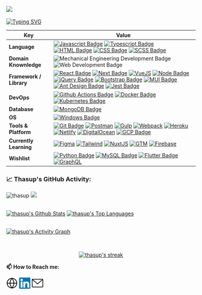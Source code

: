 [![](https://www.dropbox.com/s/hprwdtoo7vs61vs/aurapan%20shop%20banner%201.jpg?raw=1)](https://www.aurapan.com/)
    
[![Typing SVG](https://readme-typing-svg.herokuapp.com?color=%2336BCF7&center=true&vCenter=true&width=800&lines=Hi+there+👋,+I+am+Thanachon+Supasatian;+Welcome+to+My+Profile!;A+Front-End+Engineer;A+Self-taught+Programmer;Always+Learning+New+Things)](https://git.io/typing-svg)

Key | Value
--- | --- 
**Language**  | [![Javascript Badge](https://img.shields.io/badge/-Javascript-F7DF1E?style=flat&logo=javascript&logoColor=black)](https://developer.mozilla.org/en-US/docs/Web/JavaScript) [![Typescript Badge](https://img.shields.io/badge/-Typescript-3178C6?style=flat&logo=typescript&logoColor=white)](https://www.typescriptlang.org/) [![HTML Badge](https://img.shields.io/badge/-HTML-E34F26?style=flat&logo=html5&logoColor=white)](https://developer.mozilla.org/en-US/docs/Web/HTML) [![CSS Badge](https://img.shields.io/badge/-CSS-1572B6?style=flat&logo=css3&logoColor=white)](https://developer.mozilla.org/en-US/docs/Web/CSS) [![SCSS Badge](https://img.shields.io/badge/-SCSS-CC6699?style=flat&logo=sass&logoColor=white)](https://sass-lang.com/)
**Domain Knownledge**  | ![Mechanical Engineering Development Badge](https://img.shields.io/badge/-Mechanical%20Engineering-4C8CBF?style=flat&logoColor=white) ![Web Development Badge](https://img.shields.io/badge/-Web%20Development-FF6600?style=flat&logoColor=white)
**Framework / Library**  | [![React Badge](https://img.shields.io/badge/-ReactJS-20232a?style=flat&logo=React&logoColor=61DAFB)](https://reactjs.org/) [![Next Badge](https://img.shields.io/badge/-NextJS-000000?style=flat&logo=nextdotjs&logoColor=white)](https://nextjs.org/) [![VueJS](https://img.shields.io/badge/VueJS-213547?style=flat&logo=vuedotjs&logoColor=4FC08D)](https://vuejs.org/) [![Node Badge](https://img.shields.io/badge/-NodeJS-339933?style=flat&logo=nodedotjs&logoColor=white)](https://nodejs.org/en/) [![jQuery Badge](https://img.shields.io/badge/-jQuery-0769AD?style=flat&logo=jquery&logoColor=white)](https://jquery.com/) [![Bootstrap Badge](https://img.shields.io/badge/-Bootstrap-7952B3?style=flat&logo=bootstrap&logoColor=white)](https://getbootstrap.com/) [![MUI Badge](https://img.shields.io/badge/-MUI-007FFF?style=flat&logo=mui&logoColor=white)](https://mui.com/) [![Ant Design Badge](https://img.shields.io/badge/-Ant_Design-0170FE?style=flat&logo=antdesign&logoColor=white)](https://ant.design/) [![Jest Badge](https://img.shields.io/badge/-Jest-C21325?style=flat&logo=jest&logoColor=white)](https://jestjs.io/)
**DevOps** | [![Github Actions Badge](https://img.shields.io/badge/-Github_Actions-181717?style=flat&logo=github&logoColor=white)](https://github.com/features/actions) [![Docker Badge](https://img.shields.io/badge/-Docker-2496ED?style=flat&logo=docker&logoColor=white)](https://www.docker.com/) [![Kubernetes Badge](https://img.shields.io/badge/-Kubernetes-326CE5?style=flat&logo=kubernetes&logoColor=white)](https://kubernetes.io/)
**Database**  | [![MongoDB Badge](https://img.shields.io/badge/-MongoDB-033430?style=flat&logo=mongodb&logoColor=00ed64)](https://www.mongodb.com/)
**OS**  | [![Windows Badge](https://img.shields.io/badge/-Windows-0078D6?style=flat&logo=windows&logoColor=white)](https://www.microsoft.com/en-us/windows/)
**Tools & Platform**  | [![Git Badge](https://img.shields.io/badge/Git-F9AB00?style=flat&logo=git&color=525252)](https://git-scm.com/) [![Postman](https://img.shields.io/badge/Postman-FF6C37?style=flat&logo=postman&logoColor=white)](https://www.postman.com/) [![Gulp](https://img.shields.io/badge/Gulp-CF4647?style=flat&logo=gulp&logoColor=white)](https://gulpjs.com/) [![Webpack](https://img.shields.io/badge/Webpack-2b3a42?style=flat&logo=webpack&logoColor=8DD6F9)](https://webpack.js.org/) [![Heroku](https://img.shields.io/badge/Heroku-430098?style=flat&logo=heroku&logoColor=white)](https://www.heroku.com/) [![Netlify](https://img.shields.io/badge/Netlify-151a1e?style=flat&logo=netlify&logoColor=00C7B7)](https://www.netlify.com/) [![DigitalOcean](https://img.shields.io/badge/DigitalOcean-0080FF?style=flat&logo=digitalocean&logoColor=white)](https://www.digitalocean.com/) [![GCP Badge](https://img.shields.io/badge/-Google_Cloud-4285F4?style=flat&logo=googlecloud&logoColor=white)](https://cloud.google.com/gcp/)
**Currently Learning**  | [![Figma](https://img.shields.io/badge/Figma-F24E1E?style=flat&logo=figma&logoColor=white)](https://www.figma.com/) [![Tailwind](https://img.shields.io/badge/Tailwind-06B6D4?style=flat&logo=tailwindcss&logoColor=white)](https://vuejs.org/) [![NuxtJS](https://img.shields.io/badge/NuxtJS-213547?style=flat&logo=nuxtdotjs&logoColor=00DC82)](https://nuxtjs.org/) [![GTM](https://img.shields.io/badge/GTM-246fdb?style=flat&logo=googletagmanager&logoColor=8ab4f8)](https://tagmanager.google.com/) [![Firebase](https://img.shields.io/badge/Firebase-1a73e8?style=flat&logo=firebase&logoColor=FFCA28)](https://firebase.google.com/)
**Wishlist**  | [![Python Badge](https://img.shields.io/badge/-Python-3776AB?style=flat&logo=Python&logoColor=white)](https://www.python.org/) [![MySQL Badge](https://img.shields.io/badge/MySQL-4479A1?style=flat&logo=mysql&logoColor=white)](https://www.mysql.com/) [![Flutter Badge](https://img.shields.io/badge/Flutter-2bb7f6?style=flat&logo=flutter&logoColor=white)](https://flutter.dev/) [![GraphQL](https://img.shields.io/badge/GraphQL-E10098?style=flat&logo=graphql&logoColor=white)](https://graphql.org/) 

<!--   GitHub stats graph -->
### 📈 Thasup's GitHub Activity:
<img src="https://komarev.com/ghpvc/?username=thasup&label=Profile%20views&color=0e75b6&style=flat" alt="thasup" /> <a href="https://www.github.com/thasup" target="blank"><img src="https://img.shields.io/github/followers/thasup?label=Follow"></a> 

<br/>
    <a href="https://github.com/thasup"><img alt="thasup's Github Stats" src="https://github-readme-stats.vercel.app/api?username=thasup&show_icons=true&count_private=true&theme=react&hide_border=true&bg_color=0D1117" /></a>
  <a href="https://github.com/thasup"><img alt="thasup's Top Languages" src="https://github-readme-stats.vercel.app/api/top-langs/?username=thasup&langs_count=8&count_private=true&layout=compact&theme=react&hide_border=true&bg_color=0D1117" /></a>

<br/>
<br/>

<a href="https://github.com/thasup"><img alt="thasup's Activity Graph" src="https://activity-graph.herokuapp.com/graph?username=thasup&bg_color=0D1117&color=5BCDEC&line=5BCDEC&point=FFFFFF&hide_border=true" /></a>

<br/>

<p align="center">
    <a href="https://github.com/thasup">
        <img title="🔥 Get streak stats for your profile at git.io/streak-stats" alt="thasup's streak" src="https://github-readme-streak-stats.herokuapp.com/?user=thasup&theme=black-ice&hide_border=true&stroke=0000&background=060A0CD0"/>
    </a>
</p>


**📫 How to Reach me:**
<p align="left">
<a href="https://thanachon.me/" target="blank"><img align="center" src="./assets/globe-svgrepo-com.svg" alt="thanachon website" height="30" width="30" /></a>
<a href="https://www.linkedin.com/in/thanachon-supasatian-278292159/" target="blank"><img align="center" src="./assets/linkedin-svgrepo-com.svg" alt="linkedin" height="30" width="30" /></a>
<a href="mailto:thanachonfirst@hotmail.com" target="blank"><img align="center" src="./assets/mail-svgrepo-com.svg" alt="hotmail" height="30" width="30" /></a>
</p>
